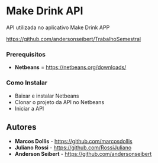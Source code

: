 # Make Drink API

API utilizada no aplicativo Make Drink APP

https://github.com/andersonseibert/TrabalhoSemestral

### Prerequisitos
* **Netbeans** = https://netbeans.org/downloads/

### Como Instalar

* Baixar e instalar Netbeans
* Clonar o projeto da API no Netbeans
* Iniciar a API

## Autores

* **Marcos Dollis** - https://github.com/marcosdollis
* **Juliano Rossi** - https://github.com/RossiJuliano
* **Anderson Seibert** - https://github.com/andersonseibert



